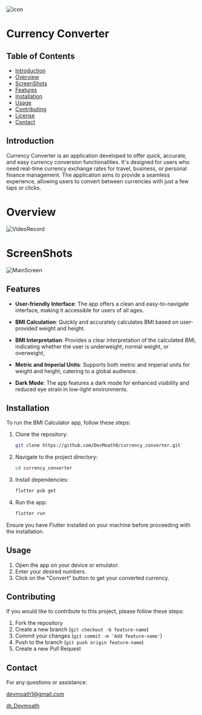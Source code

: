 ![icon](https://github.com/DevMoath0/currency_converter/assets/109462109/d1e68a0e-0eb4-4946-8911-94fa37cb88d1)
# Currency Converter 

## Table of Contents
- [Introduction](#introduction)
- [Overview](#Overview)
- [ScreenShots](#ScreenShots)
- [Features](#features)
- [Installation](#installation)
- [Usage](#usage)
- [Contributing](#contributing)
- [License](#license)
- [Contact](#Contact)

## Introduction

Currency Converter is an application developed to offer quick, accurate, and easy currency conversion functionalities. It's designed for users who need real-time currency exchange rates for travel, business, or personal finance management. The application aims to provide a seamless experience, allowing users to convert between currencies with just a few taps or clicks.

# Overview
![VideoRecord]([https://github.com/DevMoath0/BMI-Calculator/assets/109462109/c685a65d-aa52-4f7b-953b-0740549c56f9](https://github.com/DevMoath0/currency_converter/assets/109462109/1b48fb0c-026b-4819-88ca-b08322009e73))

# ScreenShots
![MainScreen]([https://github.com/DevMoath0/BMI-Calculator/assets/109462109/0be54386-b8db-4f19-b4fa-bb147e4a496f](https://github.com/DevMoath0/currency_converter/assets/109462109/3e890e6d-81b3-4926-b3d0-62ed9eb6e6a4))

## Features

- **User-friendly Interface**: The app offers a clean and easy-to-navigate interface, making it accessible for users of all ages.

- **BMI Calculation**: Quickly and accurately calculates BMI based on user-provided weight and height.

- **BMI Interpretation**: Provides a clear interpretation of the calculated BMI, indicating whether the user is underweight, normal weight, or overweight, 

- **Metric and Imperial Units**: Supports both metric and imperial units for weight and height, catering to a global audience.

- **Dark Mode**: The app features a dark mode for enhanced visibility and reduced eye strain in low-light environments.

## Installation

To run the BMI Calculator app, follow these steps:

1. Clone the repository:

    ```bash
    git clone https://github.com/DevMoath0/currency_converter.git
    ```

2. Navigate to the project directory:

    ```bash
    cd currency_converter
    ```

3. Install dependencies:

    ```bash
    flutter pub get
    ```

4. Run the app:

    ```bash
    flutter run
    ```

Ensure you have Flutter installed on your machine before proceeding with the installation.

## Usage

1. Open the app on your device or emulator.
2. Enter your desired numbers.
3. Click on the "Convert" button to get your converted currency.

## Contributing

If you would like to contribute to this project, please follow these steps:

1. Fork the repository
2. Create a new branch (`git checkout -b feature-name`)
3. Commit your changes (`git commit -m 'Add feature-name'`)
4. Push to the branch (`git push origin feature-name`)
5. Create a new Pull Request

## Contact
For any questions or assistance:

[devmoath1@gmail.com](mailto:devmoath1@gmail.com)

[@_Devmoath](https://twitter.com/_DevMoath)
